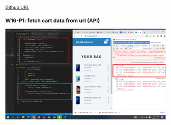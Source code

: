 [Github URL](https://github.com/a88019401/1111-wp1-DEMO-909410028.git)
### W16-P1: fetch cart data from url (API)


![](w16-p1.png)